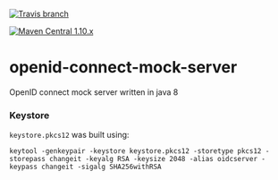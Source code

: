 [![Travis branch](https://img.shields.io/travis/Cosium/openid-connect-mock-server/master.svg)](https://travis-ci.org/Cosium/openid-connect-mock-server)

[![Maven Central 1.10.x](https://img.shields.io/maven-central/v/com.cosium.openid_connect/openid-connect-mock-server/1.10.svg)](https://search.maven.org/#search%7Cgav%7C1%7Cg%3A%22com.cosium.openid_connect%22%20AND%20a%3A%22openid-connect-mock-server%22)

# openid-connect-mock-server

OpenID connect mock server written in java 8

### Keystore

`keystore.pkcs12` was built using:

```
keytool -genkeypair -keystore keystore.pkcs12 -storetype pkcs12 -storepass changeit -keyalg RSA -keysize 2048 -alias oidcserver -keypass changeit -sigalg SHA256withRSA
```